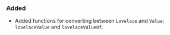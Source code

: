 
### Added

- Added functions for converting between `Lovelace` and `Value`: `lovelaceValue`
  and `lovelaceValueOf`.
